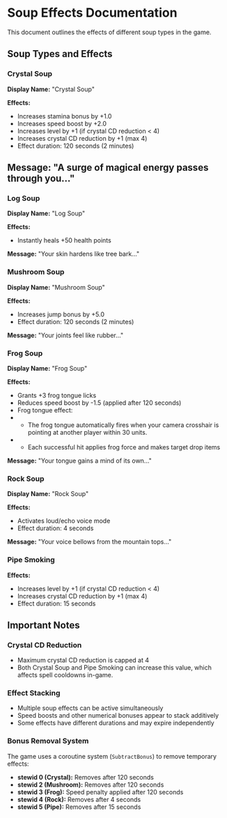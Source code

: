 # Soup Effects Documentation

This document outlines the effects of different soup types in the game.

## Soup Types and Effects

### Crystal Soup
**Display Name:** "Crystal Soup"

**Effects:**
- Increases stamina bonus by +1.0
- Increases speed boost by +2.0
- Increases level by +1 (if crystal CD reduction < 4)
- Increases crystal CD reduction by +1 (max 4)
- Effect duration: 120 seconds (2 minutes)

**Message:** "A surge of magical energy passes through you..."
---
### Log Soup
**Display Name:** "Log Soup"

**Effects:**
- Instantly heals +50 health points

**Message:** "Your skin hardens like tree bark..."

### Mushroom Soup
**Display Name:** "Mushroom Soup"

**Effects:**
- Increases jump bonus by +5.0
- Effect duration: 120 seconds (2 minutes)

**Message:** "Your joints feel like rubber..."

### Frog Soup
**Display Name:** "Frog Soup"

**Effects:**
- Grants +3 frog tongue licks
- Reduces speed boost by -1.5 (applied after 120 seconds)
- Frog tongue effect:
- - The frog tongue automatically fires when your camera crosshair is pointing at another player within 30 units.
- - Each successful hit applies frog force and makes target drop items

**Message:** "Your tongue gains a mind of its own..."

### Rock Soup
**Display Name:** "Rock Soup"

**Effects:**
- Activates loud/echo voice mode
- Effect duration: 4 seconds

**Message:** "Your voice bellows from the mountain tops..."

### Pipe Smoking

**Effects:**
- Increases level by +1 (if crystal CD reduction < 4)
- Increases crystal CD reduction by +1 (max 4)
- Effect duration: 15 seconds

## Important Notes

### Crystal CD Reduction
- Maximum crystal CD reduction is capped at 4
- Both Crystal Soup and Pipe Smoking can increase this value, which affects spell cooldowns in-game.

### Effect Stacking
- Multiple soup effects can be active simultaneously
- Speed boosts and other numerical bonuses appear to stack additively
- Some effects have different durations and may expire independently

### Bonus Removal System
The game uses a coroutine system (`SubtractBonus`) to remove temporary effects:
- **stewid 0 (Crystal):** Removes after 120 seconds
- **stewid 2 (Mushroom):** Removes after 120 seconds  
- **stewid 3 (Frog):** Speed penalty applied after 120 seconds
- **stewid 4 (Rock):** Removes after 4 seconds
- **stewid 5 (Pipe):** Removes after 15 seconds
